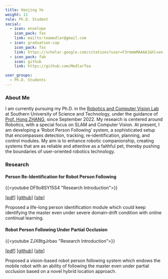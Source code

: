 ```yaml
---
title: Hanjing Ye
weight: 11
role: Ph.D. Student
social:
  - icon: envelope 
    icon_pack: fas
    link: mailto:teamedlar@gmail.com
  - icon: graduation-cap 
    icon_pack: fas
    link: https://scholar.google.com/citations?user=F3rmmmMAAAAJ&hl=en
  - icon_pack: fab
    icon: github
    link: https://github.com/MedlarTea

user_groups:
  - Ph.D. Students
---
```

### About Me

I am currently pursuing my Ph.D. in the [Robotics and Computer Vision Lab](https://rcvlab.eee.sustech.edu.cn/) at Southern University of Science and Technology, under the guidance of [Prof. Hong ZHANG](https://scholar.google.com/citations?hl=en&user=J7UkpAIAAAAJ&view_op=list_works&sortby=pubdate), since September 2022. My research is centered around Robotics, with a special focus on SLAM and Computer Vision. At present, I am developing a ‘Robot Person Following’ system, a sophisticated setup that encompasses detection, tracking, re-identification, planning, and control modules. My aim is to enhance robotic companionship, creating systems that are as reliable and attentive as a faithful pet, thereby pushing the boundaries of user-oriented robotics technology.

### Research

#### Person Re-Identification for Robot Person Following

{{<youtube DF9o8SY15S4 "Research Introduction">}}

[[pdf](http://medlartea.github.io/files/ocl_rpf.pdf)] [[github](https://github.com/MedlarTea/OCL-RPF)] [[site](https://sites.google.com/view/oclrpf)] 

Proposed a life-long person identification module which could keep identifying the master even under severe domain-drift condition with online continual learning.

#### Robot Person Following Under Partial Occlusion

{{<youtube ZJX8tgJrbao "Research Introduction">}}

[[pdf](http://medlartea.github.io/files/mono_rpf_track.pdf)] [[github](https://github.com/MedlarTea/Mono-RPF)] [[site](https://sites.google.com/view/rpfpartial)] 

Proposed a vision-based robot person following system which endows the mobile robot with an ability of following the master even under partial occlusion based on a novel hybrid location approach.
